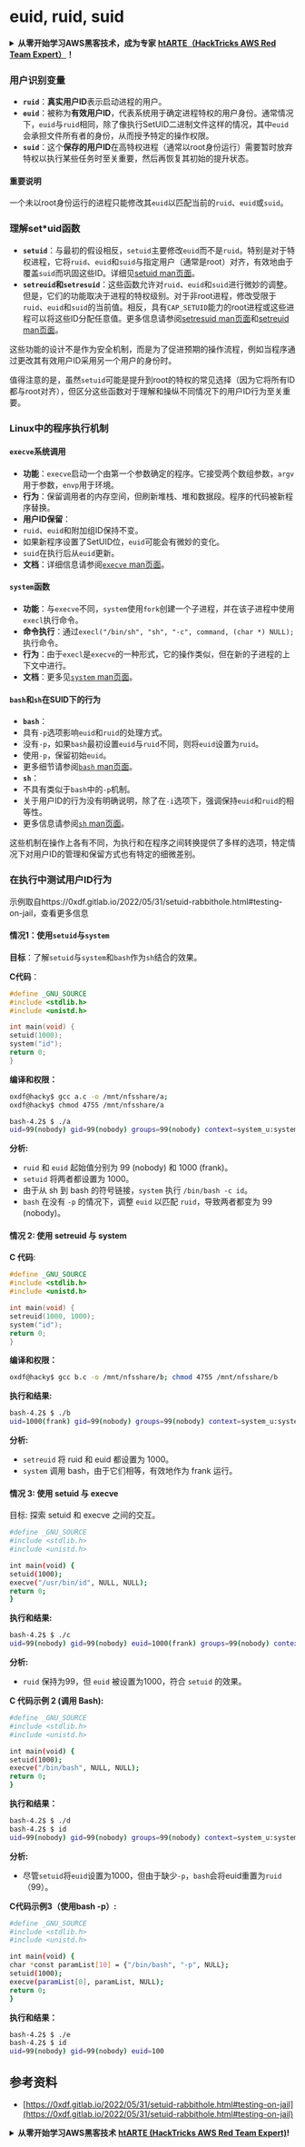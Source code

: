 # euid, ruid, suid

<details>

<summary><strong>从零开始学习AWS黑客技术，成为专家</strong> <a href="https://training.hacktricks.xyz/courses/arte"><strong>htARTE（HackTricks AWS Red Team Expert）</strong></a><strong>！</strong></summary>

* 您在**网络安全公司**工作吗？ 想要看到您的**公司在HackTricks中做广告**吗？ 或者想要访问**PEASS的最新版本或下载PDF格式的HackTricks**吗？ 请查看[**订阅计划**](https://github.com/sponsors/carlospolop)！
* 探索[**PEASS Family**](https://opensea.io/collection/the-peass-family)，我们独家[NFTs的收藏品**](https://opensea.io/collection/the-peass-family)
* 获取[**官方PEASS和HackTricks周边产品**](https://peass.creator-spring.com)
* **加入** [**💬**](https://emojipedia.org/speech-balloon/) [**Discord群**](https://discord.gg/hRep4RUj7f) 或 [**电报群**](https://t.me/peass) 或在**Twitter**上**关注**我 🐦[**@carlospolopm**](https://twitter.com/hacktricks_live)**。**
* **通过向[hacktricks repo](https://github.com/carlospolop/hacktricks)和[hacktricks-cloud repo](https://github.com/carlospolop/hacktricks-cloud)提交PR来分享您的黑客技巧**。

</details>

### 用户识别变量

- **`ruid`**：**真实用户ID**表示启动进程的用户。
- **`euid`**：被称为**有效用户ID**，代表系统用于确定进程特权的用户身份。通常情况下，`euid`与`ruid`相同，除了像执行SetUID二进制文件这样的情况，其中`euid`会承担文件所有者的身份，从而授予特定的操作权限。
- **`suid`**：这个**保存的用户ID**在高特权进程（通常以root身份运行）需要暂时放弃特权以执行某些任务时至关重要，然后再恢复其初始的提升状态。

#### 重要说明
一个未以root身份运行的进程只能修改其`euid`以匹配当前的`ruid`、`euid`或`suid`。

### 理解set*uid函数

- **`setuid`**：与最初的假设相反，`setuid`主要修改`euid`而不是`ruid`。特别是对于特权进程，它将`ruid`、`euid`和`suid`与指定用户（通常是root）对齐，有效地由于覆盖`suid`而巩固这些ID。详细见[setuid man页面](https://man7.org/linux/man-pages/man2/setuid.2.html)。
- **`setreuid`**和**`setresuid`**：这些函数允许对`ruid`、`euid`和`suid`进行微妙的调整。但是，它们的功能取决于进程的特权级别。对于非root进程，修改受限于`ruid`、`euid`和`suid`的当前值。相反，具有`CAP_SETUID`能力的root进程或这些进程可以将这些ID分配任意值。更多信息请参阅[setresuid man页面](https://man7.org/linux/man-pages/man2/setresuid.2.html)和[setreuid man页面](https://man7.org/linux/man-pages/man2/setreuid.2.html)。

这些功能的设计不是作为安全机制，而是为了促进预期的操作流程，例如当程序通过更改其有效用户ID采用另一个用户的身份时。

值得注意的是，虽然`setuid`可能是提升到root的特权的常见选择（因为它将所有ID都与root对齐），但区分这些函数对于理解和操纵不同情况下的用户ID行为至关重要。

### Linux中的程序执行机制

#### **`execve`系统调用**
- **功能**：`execve`启动一个由第一个参数确定的程序。它接受两个数组参数，`argv`用于参数，`envp`用于环境。
- **行为**：保留调用者的内存空间，但刷新堆栈、堆和数据段。程序的代码被新程序替换。
- **用户ID保留**：
- `ruid`、`euid`和附加组ID保持不变。
- 如果新程序设置了SetUID位，`euid`可能会有微妙的变化。
- `suid`在执行后从`euid`更新。
- **文档**：详细信息请参阅[`execve` man页面](https://man7.org/linux/man-pages/man2/execve.2.html)。

#### **`system`函数**
- **功能**：与`execve`不同，`system`使用`fork`创建一个子进程，并在该子进程中使用`execl`执行命令。
- **命令执行**：通过`execl("/bin/sh", "sh", "-c", command, (char *) NULL);`执行命令。
- **行为**：由于`execl`是`execve`的一种形式，它的操作类似，但在新的子进程的上下文中进行。
- **文档**：更多见[`system` man页面](https://man7.org/linux/man-pages/man3/system.3.html)。

#### **`bash`和`sh`在SUID下的行为**
- **`bash`**：
- 具有`-p`选项影响`euid`和`ruid`的处理方式。
- 没有`-p`，如果`bash`最初设置`euid`与`ruid`不同，则将`euid`设置为`ruid`。
- 使用`-p`，保留初始`euid`。
- 更多细节请参阅[`bash` man页面](https://linux.die.net/man/1/bash)。
- **`sh`**：
- 不具有类似于`bash`中的`-p`机制。
- 关于用户ID的行为没有明确说明，除了在`-i`选项下，强调保持`euid`和`ruid`的相等性。
- 更多信息请参阅[`sh` man页面](https://man7.org/linux/man-pages/man1/sh.1p.html)。

这些机制在操作上各有不同，为执行和在程序之间转换提供了多样的选项，特定情况下对用户ID的管理和保留方式也有特定的细微差别。

### 在执行中测试用户ID行为

示例取自https://0xdf.gitlab.io/2022/05/31/setuid-rabbithole.html#testing-on-jail，查看更多信息

#### 情况1：使用`setuid`与`system`

**目标**：了解`setuid`与`system`和`bash`作为`sh`结合的效果。

**C代码**：
```c
#define _GNU_SOURCE
#include <stdlib.h>
#include <unistd.h>

int main(void) {
setuid(1000);
system("id");
return 0;
}
```
**编译和权限：**
```bash
oxdf@hacky$ gcc a.c -o /mnt/nfsshare/a;
oxdf@hacky$ chmod 4755 /mnt/nfsshare/a
```

```bash
bash-4.2$ $ ./a
uid=99(nobody) gid=99(nobody) groups=99(nobody) context=system_u:system_r:unconfined_service_t:s0
```
**分析:**

* `ruid` 和 `euid` 起始值分别为 99 (nobody) 和 1000 (frank)。
* `setuid` 将两者都设置为 1000。
* 由于从 sh 到 bash 的符号链接，`system` 执行 `/bin/bash -c id`。
* `bash` 在没有 `-p` 的情况下，调整 `euid` 以匹配 `ruid`，导致两者都变为 99 (nobody)。

#### 情况 2: 使用 setreuid 与 system

**C 代码**:
```c
#define _GNU_SOURCE
#include <stdlib.h>
#include <unistd.h>

int main(void) {
setreuid(1000, 1000);
system("id");
return 0;
}
```
**编译和权限：**
```bash
oxdf@hacky$ gcc b.c -o /mnt/nfsshare/b; chmod 4755 /mnt/nfsshare/b
```
**执行和结果:**
```bash
bash-4.2$ $ ./b
uid=1000(frank) gid=99(nobody) groups=99(nobody) context=system_u:system_r:unconfined_service_t:s0
```
**分析:**

* `setreuid` 将 ruid 和 euid 都设置为 1000。
* `system` 调用 bash，由于它们相等，有效地作为 frank 运行。

#### 情况 3: 使用 setuid 与 execve
目标: 探索 setuid 和 execve 之间的交互。
```bash
#define _GNU_SOURCE
#include <stdlib.h>
#include <unistd.h>

int main(void) {
setuid(1000);
execve("/usr/bin/id", NULL, NULL);
return 0;
}
```
**执行和结果:**
```bash
bash-4.2$ $ ./c
uid=99(nobody) gid=99(nobody) euid=1000(frank) groups=99(nobody) context=system_u:system_r:unconfined_service_t:s0
```
**分析:**

* `ruid` 保持为99，但 `euid` 被设置为1000，符合 `setuid` 的效果。

**C 代码示例 2 (调用 Bash):**
```bash
#define _GNU_SOURCE
#include <stdlib.h>
#include <unistd.h>

int main(void) {
setuid(1000);
execve("/bin/bash", NULL, NULL);
return 0;
}
```
**执行和结果：**
```bash
bash-4.2$ $ ./d
bash-4.2$ $ id
uid=99(nobody) gid=99(nobody) groups=99(nobody) context=system_u:system_r:unconfined_service_t:s0
```
**分析:**

* 尽管`setuid`将`euid`设置为1000，但由于缺少`-p`，`bash`会将euid重置为`ruid`（99）。

**C代码示例3（使用bash -p）:**
```bash
#define _GNU_SOURCE
#include <stdlib.h>
#include <unistd.h>

int main(void) {
char *const paramList[10] = {"/bin/bash", "-p", NULL};
setuid(1000);
execve(paramList[0], paramList, NULL);
return 0;
}
```
**执行和结果：**
```bash
bash-4.2$ $ ./e
bash-4.2$ $ id
uid=99(nobody) gid=99(nobody) euid=100
```
## 参考资料
* [https://0xdf.gitlab.io/2022/05/31/setuid-rabbithole.html#testing-on-jail](https://0xdf.gitlab.io/2022/05/31/setuid-rabbithole.html#testing-on-jail)


<details>

<summary><strong>从零开始学习AWS黑客技术</strong> <a href="https://training.hacktricks.xyz/courses/arte"><strong>htARTE (HackTricks AWS Red Team Expert)</strong></a><strong>!</strong></summary>

* 您在**网络安全公司**工作吗？ 想要看到您的**公司在HackTricks中做广告**？ 或者您想要访问**PEASS的最新版本或下载HackTricks的PDF**？ 请查看[**订阅计划**](https://github.com/sponsors/carlospolop)!
* 发现我们的独家[NFTs收藏品**The PEASS Family**](https://opensea.io/collection/the-peass-family)
* 获取[**官方PEASS & HackTricks周边**](https://peass.creator-spring.com)
* **加入** [**💬**](https://emojipedia.org/speech-balloon/) [**Discord群**](https://discord.gg/hRep4RUj7f) 或 [**电报群**](https://t.me/peass) 或在**Twitter**上关注我 🐦[**@carlospolopm**](https://twitter.com/hacktricks_live)**.**
* **通过向[hacktricks repo](https://github.com/carlospolop/hacktricks)和[hacktricks-cloud repo](https://github.com/carlospolop/hacktricks-cloud)提交PR来分享您的黑客技巧**。

</details>
